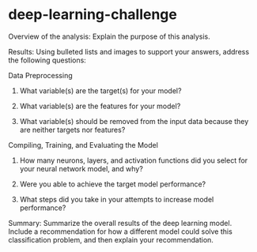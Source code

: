 # deep-learning-challenge

Overview of the analysis: Explain the purpose of this analysis.


Results: Using bulleted lists and images to support your answers, address the following questions:


Data Preprocessing
1. What variable(s) are the target(s) for your model?
   
2. What variable(s) are the features for your model?
   
3. What variable(s) should be removed from the input data because they are neither targets nor features?


Compiling, Training, and Evaluating the Model
1. How many neurons, layers, and activation functions did you select for your neural network model, and why?
   
2. Were you able to achieve the target model performance? 
   
3. What steps did you take in your attempts to increase model performance?
   

Summary: Summarize the overall results of the deep learning model. Include a recommendation for how a different model could solve this classification problem, and then explain your recommendation.
